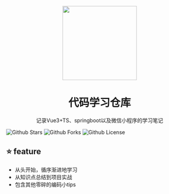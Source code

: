 <p align="center">
  <img src="https://first-buckt.oss-cn-nanjing.aliyuncs.com/img/%E6%9A%82%E6%97%A0%E8%AE%B0%E5%BD%95.png" style="width:200px;">
</p>

<h1 align="center">代码学习仓库</h1>
<p align="center">
  记录Vue3+TS、springboot以及微信小程序的学习笔记
</p>



![Github Stars](https://img.shields.io/github/stars/DRIVESAF/vue3-ts-docs?style=social)
![Github Forks](https://img.shields.io/github/forks/DRIVESAF/vue3-ts-docs)
![Github License](https://img.shields.io/github/license/DRIVESAF/vue3-ts-docs )


## ⭐️ feature

- 从头开始，循序渐进地学习
- 从知识点总结到项目实战
- 包含其他零碎的编码小tips
